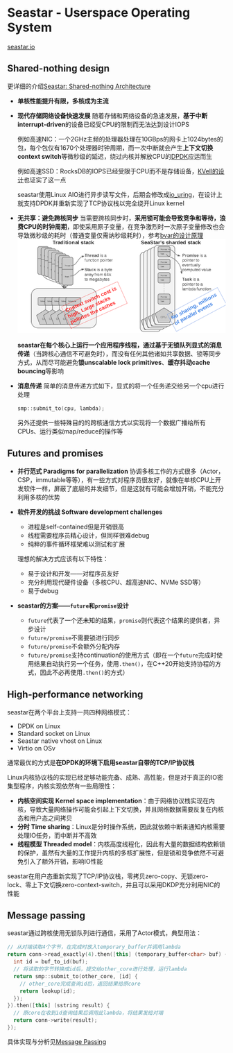 # Seastar - Userspace Operating System

[seastar.io](http://seastar.io)

## Shared-nothing design

更详细的介绍[Seastar: Shared-nothing Architecture](Shared_Nothing.md)

- **单核性能提升有限，多核成为主流**
- **现代存储网络设备快速发展**
  随着存储和网络设备的急速发展，**基于中断interrupt-driven**的设备已经受CPU的限制而无法达到设计IOPS
  
  例如高速NIC：一个2GHz主频的处理器处理在10GBps的网卡上1024bytes的包，每个包仅有1670个处理器时钟周期，而一次中断就会产生**上下文切换context switch**等微秒级的延迟，绕过内核并解放CPU的[DPDK](https://www.dpdk.org)应运而生

  例如高速SSD：RocksDB的IOPS已经受限于CPU而不是存储设备，[KVell的设计](https://github.com/JasonYuchen/notes/blob/master/papers/2019_SOSP_KVell.md)也证实了这一点

  seastar使用Linux AIO进行异步读写文件，后期会修改成[io_uring](https://github.com/JasonYuchen/notes/blob/master/linux/io_uring.md)，在设计上就支持DPDK并重新实现了TCP协议栈以完全绕开Linux kernel
- **无共享：避免跨核同步**
  当需要跨核同步时，**采用锁可能会导致竞争和等待，浪费CPU的时钟周期**，即使采用原子变量，在竞争激烈时一次原子变量修改也会导致微秒级的耗时（普通变量仅需纳秒级耗时），参考[bvar的设计原理](https://github.com/apache/incubator-brpc/blob/8199994e54fb3077625a1539b21d63d8e9e75ca0/docs/en/bvar.md)
  ![arch1](images/arch1.png)

  **seastar在每个核心上运行一个应用程序线程，通过基于无锁队列显式的消息传递**（当跨核心通信不可避免时），而没有任何其他诸如共享数据、锁等同步方式，从而尽可能避免**锁unscalable lock primitives**、**缓存抖动cache bouncing**等影响
- **消息传递**
  简单的消息传递方式如下，显式的将一个任务递交给另一个cpu进行处理

    ```cpp
    smp::submit_to(cpu, lambda);
    ```

  另外还提供一些特殊目的的跨核通信方式以实现将一个数据广播给所有CPUs、运行类似map/reduce的操作等

## Futures and promises

- **并行范式 Paradigms for parallelization**
  协调多核工作的方式很多（Actor，CSP，immutable等等），有一些方式对程序员很友好，就像在单核CPU上开发软件一样，屏蔽了底层的并发细节，但是这就有可能会增加开销，不能充分利用多核的优势
- **软件开发的挑战 Software development challenges**
  - 进程是self-contained但是开销很高
  - 线程需要程序员精心设计，但同样很难debug
  - 纯粹的事件循环框架难以测试和扩展

  理想的解决方式应该有以下特性：
  - 易于设计和开发——对程序员友好
  - 充分利用现代硬件设备（多核CPU、超高速NIC、NVMe SSD等）
  - 易于debug
- **seastar的方案——`future`和`promise`设计**
  - `future`代表了一个还未知的结果，`promise`则代表这个结果的提供者，异步设计
  - `future/promise`不需要锁进行同步
  - `future/promise`不会额外分配内存
  - `future/promise`支持continuation的使用方式（即在一个`future`完成时使用结果自动执行另一个任务，使用`.then()`，在C++20开始支持协程的方式，因此不必再使用`.then()`的方式）

## High-performance networking

seastar在两个平台上支持一共四种网络模式：

- DPDK on Linux
- Standard socket on Linux
- Seastar native vhost on Linux
- Virtio on OSv

通常最优的方式是**在DPDK的环境下启用seastar自带的TCP/IP协议栈**

Linux内核协议栈的实现已经足够功能完备、成熟、高性能，但是对于真正的IO密集型程序，内核实现依然有一些局限性：

- **内核空间实现 Kernel space implementation**：由于网络协议栈实现在内核，导致大量网络操作可能会引起上下文切换，并且网络数据需要反复在内核态和用户态之间拷贝
- **分时 Time sharing**：Linux是分时操作系统，因此就依赖中断来通知内核需要处理IO任务，而中断并不高效
- **线程模型 Threaded model**：内核高度线程化，因此有大量的数据结构依赖锁的保护，虽然有大量的工作提升内核的多核扩展性，但是锁和竞争依然不可避免引入了额外开销，影响IO性能

seastar在用户态重新实现了TCP/IP协议栈，零拷贝zero-copy、无锁zero-lock、零上下文切换zero-context-switch，并且可以采用DKDP充分利用NIC的性能

## Message passing

seastar通过跨核使用无锁队列进行通信，采用了Actor模式，典型用法：

```cpp
// 从对端读取4个字节，在完成时放入temporary_buffer并调用lambda
return conn->read_exactly(4).then([this] (temporary_buffer<char> buf) {
  int id = buf_to_id(buf);
  // 将读取的字节转换成id后，提交给other_core进行处理，运行lambda
  return smp::submit_to(other_core, [id] {
    // other_core完成查询id后，返回结果给原core
    return lookup(id);
  });
}).then([this] (sstring result) {
  // 原core在收到id查询结果后调用此lambda，将结果发给对端
  return conn->write(result);
});
```

具体实现与分析见[Message Passing](Message_Passing.md)
